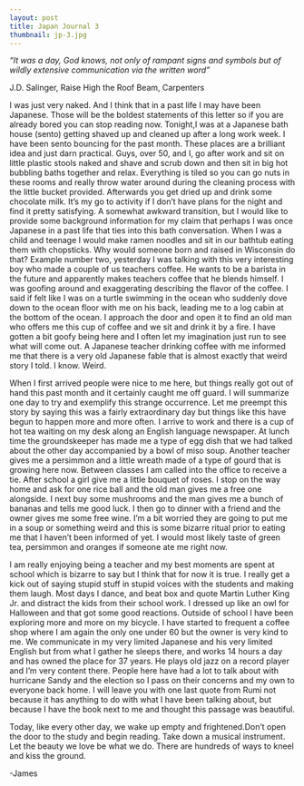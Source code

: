 ```yaml
---
layout: post
title: Japan Journal 3
thumbnail: jp-3.jpg
---
```


*“It was a day, God knows, not only of rampant signs and symbols but of wildly extensive communication via the written word”*

J.D. Salinger, Raise High the Roof Beam, Carpenters

I was just very naked. And I think that in a past life I may have been Japanese. Those will be the boldest statements of this letter so if you are already bored you can stop reading now. Tonight,I was at a Japanese bath house (sento) getting shaved up and cleaned up after a long work week. I have been sento bouncing for the past month. These places are a brilliant idea and just darn practical. Guys, over 50, and I, go after work and sit on little plastic stools naked and shave and scrub down and then sit in big hot bubbling baths together and relax. Everything is tiled so you can go nuts in these rooms and really throw water around during the cleaning process with the little bucket provided. Afterwards you get dried up and drink some chocolate milk. It’s my go to activity if I don’t have plans for the night and find it pretty satisfying. A somewhat awkward transition, but I would like to provide some background information for my claim that perhaps I was once Japanese in a past life that ties into this bath conversation. When I was a child and teenage I would make ramen noodles and sit in our bathtub eating them with chopsticks. Why would someone born and raised in Wisconsin do that? Example number two, yesterday I was talking with this very interesting boy who made a couple of us teachers coffee. He wants to be a barista in the future and apparently makes teachers coffee that he blends himself. I was goofing around and exaggerating describing the flavor of the coffee. I said if felt like I was on a turtle swimming in the ocean who suddenly dove down to the ocean floor with me on his back, leading me to a log cabin at the bottom of the ocean. I approach the door and open it to find an old man who offers me this cup of coffee and we sit and drink it by a fire. I have gotten a bit goofy being here and I often let my imagination just run to see what will come out. A Japanese teacher drinking coffee with me informed me that there is a very old Japanese fable that is almost exactly that weird story I told. I know. Weird.

When I first arrived people were nice to me here, but things really got out of hand this past month and it certainly caught me off guard. I will summarize one day to try and exemplify this strange occurrence. Let me preempt this story by saying this was a fairly extraordinary day but things like this have begun to happen more and more often. I arrive to work and there is a cup of hot tea waiting on my desk along an English language newspaper. At lunch time the groundskeeper has made me a type of egg dish that we had talked about the other day accompanied by a bowl of miso soup. Another teacher gives me a persimmon and a little wreath made of a type of gourd that is growing here now. Between classes I am called into the office to receive a tie. After school a girl give me a little bouquet of roses. I stop on the way home and ask for one rice ball and the old man gives me a free one alongside. I next buy some mushrooms and the man gives me a bunch of bananas and tells me good luck. I then go to dinner with a friend and the owner gives me some free wine. I’m a bit worried they are going to put me in a soup or something weird and this is some bizarre ritual prior to eating me that I haven’t been informed of yet. I would most likely taste of green tea, persimmon and oranges if someone ate me right now.

I am really enjoying being a teacher and my best moments are spent at school which is bizarre to say but I think that for now it is true. I really get a kick out of saying stupid stuff in stupid voices with the students and making them laugh. Most days I dance, and beat box and quote Martin Luther King Jr. and distract the kids from their school work. I dressed up like an owl for Halloween and that got some good reactions. Outside of school I have been exploring more and more on my bicycle. I have started to frequent a coffee shop where I am again the only one under 60 but the owner is very kind to me. We communicate in my very limited Japanese and his very limited English but from what I gather he sleeps there, and works 14 hours a day and has owned the place for 37 years. He plays old jazz on a record player and I’m very content there. People here have had a lot to talk about with hurricane Sandy and the election so I pass on their concerns and my own to everyone back home. I will leave you with one last quote from Rumi not because it has anything to do with what I have been talking about, but because I have the book next to me and thought this passage was beautiful.

Today, like every other day, we wake up empty and frightened.Don’t open the door to the study and begin reading. Take down a musical instrument. Let the beauty we love be what we do. There are hundreds of ways to kneel and kiss the ground.

-James
